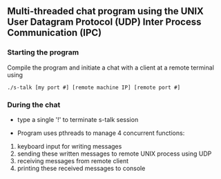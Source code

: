 ## Multi-threaded chat program using the UNIX User Datagram Protocol (UDP) Inter Process Communication (IPC)

### Starting the program
Compile the program and initiate a chat with a client at a remote terminal using

```
./s-talk [my port #] [remote machine IP] [remote port #]
```

### During the chat
* type a single '!' to terminate s-talk session

- Program uses pthreads to manage 4 concurrent functions:
1. keyboard input for writing messages
2. sending these written messages to remote UNIX process using UDP
3. receiving messages from remote client 
4. printing these received messages to console
